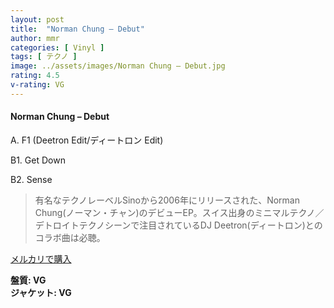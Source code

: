 ```yaml
---
layout: post
title:  "Norman Chung – Debut"
author: mmr
categories: [ Vinyl ]
tags: [ テクノ ]
image: ../assets/images/Norman Chung – Debut.jpg
rating: 4.5
v-rating: VG
---
```


#### Norman Chung – Debut

A. F1 (Deetron Edit/ディートロン Edit)

B1. Get Down

B2. Sense

> 有名なテクノレーベルSinoから2006年にリリースされた、Norman Chung(ノーマン・チャン)のデビューEP。スイス出身のミニマルテクノ／デトロイトテクノシーンで注目されているDJ Deetron(ディートロン)とのコラボ曲は必聴。



[メルカリで購入](https://jp.mercari.com/item/m16258519746)

<div class="mt-4 mb-4 d-flex align-items-center">
<strong class="mr-1">盤質: VG</strong>
</div>
<div class="mt-4 mb-4 d-flex align-items-center">
<strong class="mr-1">ジャケット: VG</strong>
</div>
